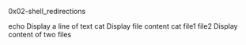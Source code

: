 0x02-shell_redirections

echo 	Display a line of text
cat	Display file content
cat file1 file2 	Display content of two files
